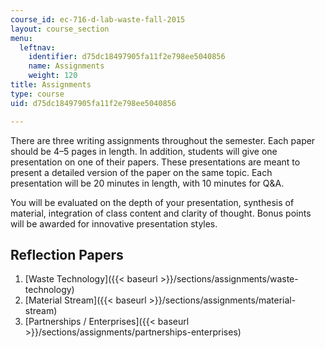 ```yaml
---
course_id: ec-716-d-lab-waste-fall-2015
layout: course_section
menu:
  leftnav:
    identifier: d75dc18497905fa11f2e798ee5040856
    name: Assignments
    weight: 120
title: Assignments
type: course
uid: d75dc18497905fa11f2e798ee5040856

---
```


There are three writing assignments throughout the semester. Each paper should be 4–5 pages in length. In addition, students will give one presentation on one of their papers. These presentations are meant to present a detailed version of the paper on the same topic. Each presentation will be 20 minutes in length, with 10 minutes for Q&A.

You will be evaluated on the depth of your presentation, synthesis of material, integration of class content and clarity of thought. Bonus points will be awarded for innovative presentation styles.

Reflection Papers
-----------------

1.  [Waste Technology]({{< baseurl >}}/sections/assignments/waste-technology)
2.  [Material Stream]({{< baseurl >}}/sections/assignments/material-stream)
3.  [Partnerships / Enterprises]({{< baseurl >}}/sections/assignments/partnerships-enterprises)